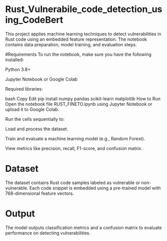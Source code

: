 # Rust_Vulnerabile_code_detection_using_CodeBert

This project applies machine learning techniques to detect vulnerabilities in Rust code using an embedded feature representation. The notebook contains data preparation, model training, and evaluation steps.

#Requirements
To run the notebook, make sure you have the following installed:

Python 3.8+

Jupyter Notebook or Google Colab

Required libraries:

bash
Copy
Edit
pip install numpy pandas scikit-learn matplotlib
How to Run
Open the notebook file RUST_FINETO.ipynb using Jupyter Notebook or upload it to Google Colab.

Run the cells sequentially to:

Load and process the dataset.

Train and evaluate a machine learning model (e.g., Random Forest).

View metrics like precision, recall, F1-score, and confusion matrix.

# Dataset
The dataset contains Rust code samples labeled as vulnerable or non-vulnerable. Each code snippet is embedded using a pre-trained model with 768-dimensional feature vectors.

# Output
The model outputs classification metrics and a confusion matrix to evaluate performance on detecting vulnerabilities.
